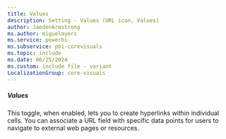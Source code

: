 ```yaml
---
title: Values
description: Setting - Values (URL icon, Values)
author: JaedenArmstrong
ms.author: miguelmyers
ms.service: powerbi
ms.subservice: pbi-corevisuals
ms.topic: include
ms.date: 06/25/2024
ms.custom: include file - variant
LocalizationGroup: core-visuals
---
```

##### Values

This toggle, when enabled, lets you to create hyperlinks within individual cells. You can associate a URL field with specific data points for users to navigate to external web pages or resources.
